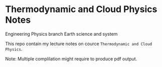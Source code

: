 # Thermodynamic and Cloud Physics Notes

Engineering Physics branch
Earth science and system 

This repo contain my lecture notes on cource `Thermodynamic and Cloud Physics`.

Note: Multiple complilation might require to produce pdf output.
